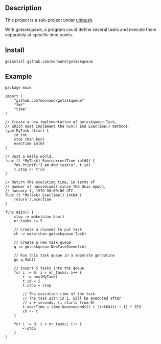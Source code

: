 Description
---------------
This project is a sub-project under [uniqush](http://uniqush.org).

With gotaskqueue, a program could define several tasks and execute them separately at specific time points.

Install
---------------
`goinstall github.com/monnand/gotaskqueue`

Example
--------------
    package main

    import (
        "github.com/monnand/gotaskqueue"
        "fmt"
        "time"
    )

    // Create a new implementation of gotaskqueue.Task,
    // which must implement the Run() and ExecTime() methods.
    type MyTask struct {
        id int
        stop chan bool
        execTime int64
    }

    // Just a hello world.
    func (t *MyTask) Run(currentTime int64) {
        fmt.Printf("I am #%d task\n", t.id)
        t.stop <- true
    }

    // Return the executing time, in terms of
    // number of nanoseconds since the Unix epoch,
    // January 1, 1970 00:00:00 UTC.
    func (t *MyTask) ExecTime() int64 {
        return t.execTime
    }

    func main() {
        stop := make(chan bool)
        nr_tasks := 5

        // Create a channel to put task
        ch := make(chan gotaskqueue.Task)

        // Create a new task queue
        q := gotaskqueue.NewTaskQueue(ch)

        // Run this task queue in a separate goroutine
        go q.Run()

        // Insert 5 tasks into the queue.
        for i := 0; i < nr_tasks; i++ {
            t := new(MyTask)
            t.id = i
            t.stop = stop

            // The execution time of the task.
            // The task with id i, will be executed after
            // i + seconds. (i starts from 0)
            t.execTime = time.Nanoseconds() + (int64(i) + 1) * 1E9
            ch <- t
        }

        for i := 0; i < nr_tasks; i++ {
            <-stop
        }
    }

